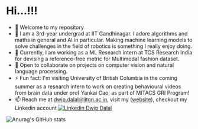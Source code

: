  # Hi...!!!

- 🌱 Welcome to my repository
- 🔭 I am a 3rd-year undergrad at IIT Gandhinagar. I adore algorithms and maths in general and AI in particular. Making machine learning models to solve challenges in the field of robotics is something I really enjoy doing.
- 🔭 Currently, I am working as a ML Research intern at TCS Research India for devising a reference-free metric for Multimodal fashion dataset.
- 👯 Open to collaborate on projects on computer vision and natural language processing.
- ⚡ Fun fact: I'm visiting University of British Columbia in the coming summer as a research intern to work on creating behavioural videos from brain data under prof Yankai Cao, as part of MITACS GRI Program!
- 📫 Reach me at dwip.dalal@iitgn.ac.in, visit my  ([website](https://dwipddalal.github.io/)), checkout my Linkedin account [![Linkedin](https://i.stack.imgur.com/gVE0j.png) Dwip Dalal](https://www.linkedin.com/in/dwip-dalal-a7a440190)&nbsp;


![Anurag's GitHub stats](https://github-readme-stats.vercel.app/api?username=dwipddalal&count_private=true&show_icons=true&theme=dark)

<!---
dwipddalal/dwipddalal is a ✨ special ✨ repository because its `README.md` (this file) appears on your GitHub profile.
You can click the Preview link to take a look at your changes.
--->
